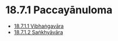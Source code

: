 

# 18.7.1 Paccayānuloma

* [18.7.1.1 Vibhaṅgavāra](18.7.1/18.7.1.1.md)
* [18.7.1.2 Saṅkhyāvāra](18.7.1/18.7.1.2.md)



